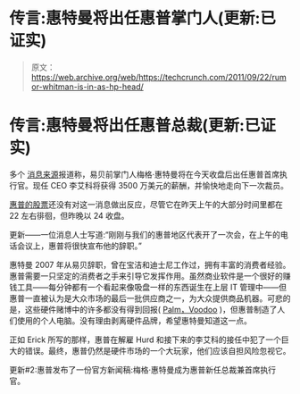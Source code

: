 # 传言:惠特曼将出任惠普掌门人(更新:已证实)

> 原文：<https://web.archive.org/web/https://techcrunch.com/2011/09/22/rumor-whitman-is-in-as-hp-head/>

# 传言:惠特曼将出任惠普总裁(更新:已证实)

多个 [消息来源](https://web.archive.org/web/20230204195538/http://allthingsd.com/20110922/exclusive-whitman-expected-to-get-ceo-nod-after-markets-close-and-not-for-the-interim-either/?mod=tweet)报道称，易贝前掌门人梅格·惠特曼将在今天收盘后出任惠普首席执行官。现任 CEO 李艾科将获得 3500 万美元的薪酬，并愉快地走向下一次裁员。

[惠普的股票](https://web.archive.org/web/20230204195538/http://www.google.com/finance?client=ob&q=NYSE:HPQ)还没有对这一消息做出反应，尽管它在昨天上午的大部分时间里都在 22 左右徘徊，但昨晚以 24 收盘。

更新——一位消息人士写道:“刚刚与我们的惠普地区代表开了一次会，在上午的电话会议上，惠普将很快宣布他的辞职。”

惠特曼 2007 年从易贝辞职，曾在宝洁和迪士尼工作过，拥有丰富的消费者经验。惠普需要一只坚定的消费者之手来引导它发挥作用。虽然商业软件是一个很好的赚钱工具——每分钟都有一个看起来像吸盘一样的东西诞生在上层 IT 管理中——但惠普一直被认为是大众市场的最后一批供应商之一，为大众提供商品机器。可悲的是，这些硬件赌博中的许多都没有得到回报( [Palm，Voodoo](https://web.archive.org/web/20230204195538/http://www.google.com/url?sa=t&source=web&cd=5&ved=0CD8QFjAE&url=http%3A%2F%2Fbeta.techcrunch.com%2F2011%2F08%2F23%2Fformer-hp-global-gaming-head-rahul-sood-talks-about-acquisitions-brands-and-palm%2F&ei=2Vp7TrDGJIjI0AGbo-DiAg&usg=AFQjCNFJTlwYolDCWo8Xno08QIxg_BvXTQ&sig2=FDHRFASKrs8nht6u8l9V5A) )，但惠普制造了人们使用的个人电脑。没有理由剥离硬件品牌，希望惠特曼知道这一点。

正如 Erick 所写的那样，惠普在解雇 Hurd 和接下来的李艾科的接任中犯了一个巨大的错误。最终，惠普仍然是硬件市场的一个大玩家，他们应该自担风险忽视它。

更新#2:惠普发布了一份官方新闻稿:梅格·惠特曼成为惠普新任总裁兼首席执行官。